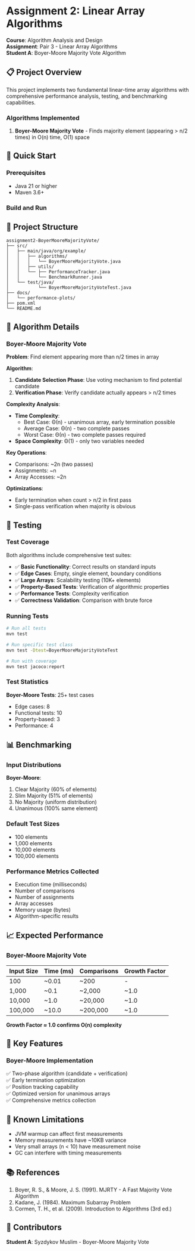 # Assignment 2: Linear Array Algorithms

**Course**: Algorithm Analysis and Design  
**Assignment**: Pair 3 - Linear Array Algorithms  
**Student A**: Boyer-Moore Majority Vote Algorithm  

## 📋 Project Overview

This project implements two fundamental linear-time array algorithms with comprehensive performance analysis, testing, and benchmarking capabilities.

### Algorithms Implemented

1. **Boyer-Moore Majority Vote** - Finds majority element (appearing > n/2 times) in O(n) time, O(1) space

## 🚀 Quick Start

### Prerequisites

- Java 21 or higher
- Maven 3.6+

### Build and Run

## 📁 Project Structure

```
assignment2-BoyerMooreMajorityVote/
├── src/
│   ├── main/java/org/example/
│   │   ├── algorithms/
│   │   │   └── BoyerMooreMajorityVote.java
│   │   ├── utils/
│   │   └── ├── PerformanceTracker.java
│   │       └── BenchmarkRunner.java
│   └── test/java/
│           └── BoyerMooreMajorityVoteTest.java
├── docs/
│   └── performance-plots/
├── pom.xml
└── README.md
```

## 🔬 Algorithm Details

### Boyer-Moore Majority Vote

**Problem**: Find element appearing more than n/2 times in array

**Algorithm**:
1. **Candidate Selection Phase**: Use voting mechanism to find potential candidate
2. **Verification Phase**: Verify candidate actually appears > n/2 times

**Complexity Analysis**:
- **Time Complexity**:
    - Best Case: Θ(n) - unanimous array, early termination possible
    - Average Case: Θ(n) - two complete passes
    - Worst Case: Θ(n) - two complete passes required
- **Space Complexity**: Θ(1) - only two variables needed

**Key Operations**:
- Comparisons: ~2n (two passes)
- Assignments: ~n
- Array Accesses: ~2n

**Optimizations**:
- Early termination when count > n/2 in first pass
- Single-pass verification when majority is obvious

## 🧪 Testing

### Test Coverage

Both algorithms include comprehensive test suites:

- ✅ **Basic Functionality**: Correct results on standard inputs
- ✅ **Edge Cases**: Empty, single element, boundary conditions
- ✅ **Large Arrays**: Scalability testing (10K+ elements)
- ✅ **Property-Based Tests**: Verification of algorithmic properties
- ✅ **Performance Tests**: Complexity verification
- ✅ **Correctness Validation**: Comparison with brute force

### Running Tests

```bash
# Run all tests
mvn test

# Run specific test class
mvn test -Dtest=BoyerMooreMajorityVoteTest

# Run with coverage
mvn test jacoco:report
```

### Test Statistics

**Boyer-Moore Tests**: 25+ test cases
- Edge cases: 8
- Functional tests: 10
- Property-based: 3
- Performance: 4

## 📊 Benchmarking

### Input Distributions

**Boyer-Moore**:
1. Clear Majority (60% of elements)
2. Slim Majority (51% of elements)
3. No Majority (uniform distribution)
4. Unanimous (100% same element)

### Default Test Sizes

- 100 elements
- 1,000 elements
- 10,000 elements
- 100,000 elements

### Performance Metrics Collected

- Execution time (milliseconds)
- Number of comparisons
- Number of assignments
- Array accesses
- Memory usage (bytes)
- Algorithm-specific results

## 📈 Expected Performance

### Boyer-Moore Majority Vote

| Input Size | Time (ms) | Comparisons | Growth Factor |
|------------|-----------|-------------|---------------|
| 100        | ~0.01     | ~200        | -             |
| 1,000      | ~0.1      | ~2,000      | ~1.0          |
| 10,000     | ~1.0      | ~20,000     | ~1.0          |
| 100,000    | ~10.0     | ~200,000    | ~1.0          |

**Growth Factor ≈ 1.0 confirms O(n) complexity**

## 🎯 Key Features

### Boyer-Moore Implementation
✅ Two-phase algorithm (candidate + verification)  
✅ Early termination optimization  
✅ Position tracking capability  
✅ Optimized version for unanimous arrays  
✅ Comprehensive metrics collection

## 🐛 Known Limitations

- JVM warmup can affect first measurements
- Memory measurements have ~10KB variance
- Very small arrays (n < 10) have measurement noise
- GC can interfere with timing measurements

## 📚 References

1. Boyer, R. S., & Moore, J. S. (1991). MJRTY - A Fast Majority Vote Algorithm
2. Kadane, J. (1984). Maximum Subarray Problem
3. Cormen, T. H., et al. (2009). Introduction to Algorithms (3rd ed.)

## 👥 Contributors

**Student A**: Syzdykov Muslim - Boyer-Moore Majority Vote